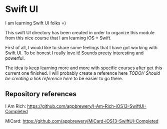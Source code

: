 # Swift UI
I am learning Swift UI folks =)

This swift UI directory has been created in order to organize this module from this nice course that I am learning iOS + Swift.

First of all, I would like to share some feelings that I have got working with Swift UI. To be honest I really love it! Sounds preety interesting and powerful.

The idea is keep learning more and more with specific courses after get this current one finished. I will probably create a reference here _TODO// Should be creating a link reference here_ to be easier to go there. 


## Repository references

I Am Rich: https://github.com/appbrewery/I-Am-Rich-iOS13-SwiftUI-Completed

MiCard: https://github.com/appbrewery/MiCard-iOS13-SwiftUI-Completed
